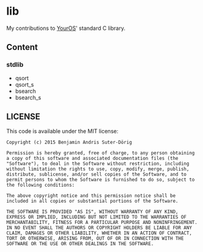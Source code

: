 # lib

My contributions to [YourOS](https://github.com/Gurgel100/Kernel)' standard C library.

## Content

### stdlib
- qsort
- qsort_s
- bsearch
- bsearch_s


## LICENSE

This code is available under the MIT license:
```
Copyright (c) 2015 Benjamin Andris Suter-Dörig

Permission is hereby granted, free of charge, to any person obtaining a copy of this software and associated documentation files (the "Software"), to deal in the Software without restriction, including without limitation the rights to use, copy, modify, merge, publish, distribute, sublicense, and/or sell copies of the Software, and to permit persons to whom the Software is furnished to do so, subject to the following conditions:

The above copyright notice and this permission notice shall be included in all copies or substantial portions of the Software.

THE SOFTWARE IS PROVIDED "AS IS", WITHOUT WARRANTY OF ANY KIND, EXPRESS OR IMPLIED, INCLUDING BUT NOT LIMITED TO THE WARRANTIES OF MERCHANTABILITY, FITNESS FOR A PARTICULAR PURPOSE AND NONINFRINGEMENT. IN NO EVENT SHALL THE AUTHORS OR COPYRIGHT HOLDERS BE LIABLE FOR ANY CLAIM, DAMAGES OR OTHER LIABILITY, WHETHER IN AN ACTION OF CONTRACT, TORT OR OTHERWISE, ARISING FROM, OUT OF OR IN CONNECTION WITH THE SOFTWARE OR THE USE OR OTHER DEALINGS IN THE SOFTWARE.
```